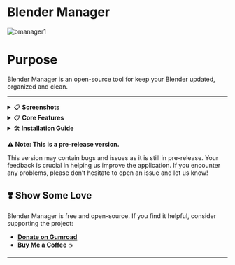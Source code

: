 # Blender Manager

![bmanager1](https://github.com/user-attachments/assets/8f9f6104-29c1-405b-b0f4-9516470f7231)


# Purpose

Blender Manager is an open-source tool for keep your Blender updated, organized and clean.


---

<details>
<summary>📋 <strong>Screenshots</strong></summary>

 ![1](https://github.com/user-attachments/assets/97cfd485-9be2-42ab-ad28-adf1b9282437)
  
![1 5](https://github.com/user-attachments/assets/f8d9634f-9d74-4317-9b28-c7606caca572)

![2](https://github.com/user-attachments/assets/f507a55a-55c9-48ed-9df9-3267f454ea41)

![3](https://github.com/user-attachments/assets/fd72d7ef-4dd0-4d69-8edf-70231bd736f2)

![4](https://github.com/user-attachments/assets/8d856750-9358-4f2b-9ed4-d9d81e0c687e)

![5](https://github.com/user-attachments/assets/7325f458-e405-41d5-a225-7df15ff6b1f1)

![6](https://github.com/user-attachments/assets/e388930a-c6df-4d6e-977b-c1509e2e734f)

![7](https://github.com/user-attachments/assets/8eb8e308-550b-490f-8195-4fc44250c4f0)

![8](https://github.com/user-attachments/assets/918379e2-f83b-44d0-bcb8-aa92d44fa13c)

![9](https://github.com/user-attachments/assets/d2133532-b858-41e9-8471-1fafbf89131f)

![10](https://github.com/user-attachments/assets/959458f4-b859-49f9-aeda-740bf227306a)

Selected Font: SimHei



</details>

<details>
<summary>📋 <strong>Core Features</strong></summary>


## **1) Main Menu**

- **Launch Blender**: Start your main Blender version, export it, or delete it with a click.  
- **Create Project**: Create a new project with reference images, a base mesh, and custom startup settings.  
- **Check Updates**: Check for the latest Blender version and update if needed.  
- **Preferences**: Customize the Blender Manager interface theme, fonts, sizes, and transparency.  
- **General Settings**: Configure general options like addon setup, auto-updates, launch behavior, and data reset.  
- **Blender Settings**: Export, import, or transfer settings between Blender versions.  
- **Recent Projects**: View, open, or delete recently accessed projects and check time spent.  
- **Help Section**: Access documentation, contributor credits, and donation options.  
- **Version Info**: View installed versions and update if an outdated version is detected.

---

## **2) Addon Management**

- **Add Addon**: Import Blender addons from your computer.  
- **Refresh**: Update the addon list after changes.  
- **Version Selection**: Choose a Blender version to view its addons.  
- **Addon List & Right-Click**: Manage addons by deleting, duplicating, activating, deactivating, or viewing info and documentation.

---

## **3) Project Management**

- **Add Project**: Import existing Blender projects into the manager.  
- **Refresh**: Refresh the project list to reflect recent changes.  
- **Project List**: Organize, drag and drop, and manage your project hierarchy.  
- **Project Info & Right-Click**: Rename, open, move, delete, export, or view project details and previews.

---

## **4) Version Management**

- **OS & Architecture**: Select your operating system and architecture for compatibility.  
- **Get Versions**: List official stable or experimental Blender releases.  
- **Install**: Download and install selected Blender versions.  
- **Release Notes**: Read about new features and updates in each release.  
- **Installed Versions**: View, refresh, create shortcuts, or delete installed Blender versions.  
- **Buttons**: Launch, open with factory settings, or set as the main version.

---

## **5) Render Management**

- **Render List**: Display renders with file size, resolution, and modification date.  
- **Browse**: Import render files from your computer.  
- **Open**: Preview selected renders.  
- **Refresh**: Update the render list after changes.  
- **Delete**: Permanently delete selected render files from your system.  
- **Render Notes**: Add personal notes or comments to your renders.

</details>



<details>
<summary>🛠️ <strong>Installation Guide</strong></summary>

Follow these steps to install and set up Blender Manager on your system.

---

### **Step 1: Download and Extract the ZIP File**

1. **Download the Blender Manager ZIP file**  
   📥 [**Download Latest Release**](https://github.com/verlorengest/BlenderManager/releases)

2. **Extract the ZIP file** to a location of your choice:
   - Right-click the ZIP file and select **"Extract All"** or use a tool like **WinRAR** or **7-Zip**.
   - After extraction, you’ll find a folder named **"BlenderManager"**.

---

### **Step 2: Launch Blender Manager**

1. Open the **BlenderManager** folder.
2. Double-click on **`blender_manager.exe`** to start the application.
   - If a security prompt appears, click **"Run Anyway"**.
3. Install Blender by clicking Launch Blender in Main Menu
4. Select the option which suits you.
5. Note: If the Blender Manager addon doesn't appear in the Preferences or Addon Management tab, go to Settings -> Setup Addon or try installing it manually.

---


### 🎉 **You're All Set!**

Blender Manager is now installed and ready to enhance your Blender workflow. Enjoy streamlined project management and efficient tool integration!

---


# How to Run BlenderManager from Source

Follow the instructions below to clone, set up, and run **BlenderManager** from the source code. Ensure you have Python installed on your system (version 3.10 or higher is recommended).

---

## Prerequisites

1. **Python Installation**: Ensure Python 3.10+ is installed and added to your system's PATH. You can download Python from the [official Python website](https://www.python.org/downloads/).

2. **Git Installation**: Ensure Git is installed on your system. You can download Git from [here](https://git-scm.com/downloads).

---

## Steps to Run the Project

### Step 1: Clone the Repository
Use the following command to clone the BlenderManager repository to your local machine:
```bash
git clone https://github.com/verlorengest/BlenderManager.git
```

Navigate to the project directory:
```bash
cd BlenderManager
```

### Step 2: Install Dependencies
Create a virtual environment (optional but recommended):
```bash
python -m venv venv
```

Activate the virtual environment:
- **Windows**:
  ```bash
  venv\Scripts\activate
  ```
- **macOS/Linux**:
  ```bash
  source venv/bin/activate
  ```

Install the required dependencies:
```bash
pip install -r requirements.txt
```

### Step 3: Run BlenderManager
Run the application using the following command:
```bash
python blender_manager.py
```

---

## Additional Notes
- Ensure you have **Blender** installed or configure the application to detect an existing Blender installation. If Blender is not installed, the app will prompt you to install it.
- The application may require elevated permissions to access certain directories or system settings, depending on your operating system.
- **themes** Folder should be inside of \Lib\site-packages\ttkbootstrap
- For further assistance or issues, please open a ticket on the [GitHub Issues Page](https://github.com/verlorengest/BlenderManager/issues).

---



</details>




**⚠️ Note: This is a pre-release version.**

This version may contain bugs and issues as it is still in pre-release. Your feedback is crucial in helping us improve the application. If you encounter any problems, please don’t hesitate to open an issue and let us know!


## ❣️ Show Some Love

Blender Manager is free and open-source. If you find it helpful, consider supporting the project:

- [**Donate on Gumroad**](https://verlorengest.gumroad.com/l/blendermanager)  
- [**Buy Me a Coffee**](https://buymeacoffee.com/verlorengest) ☕


---
